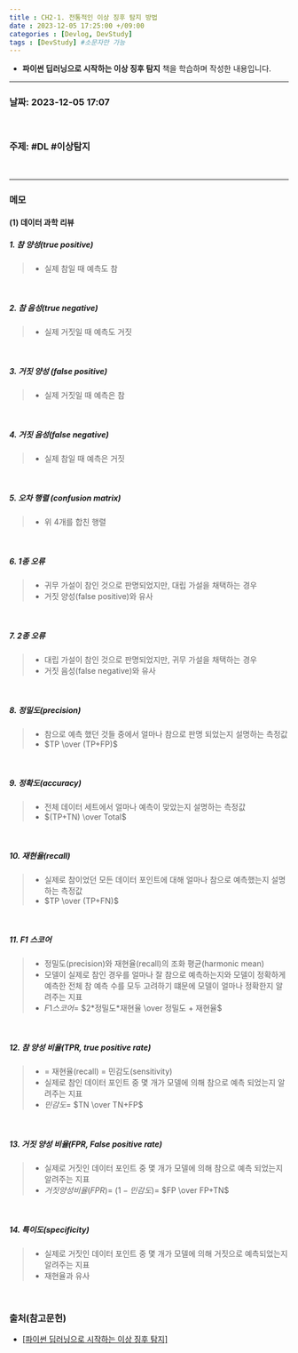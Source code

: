 ```yaml
---
title : CH2-1. 전통적인 이상 징후 탐지 방법
date : 2023-12-05 17:25:00 +/09:00
categories : [Devlog, DevStudy]
tags : [DevStudy] #소문자만 가능
---
```


* **파이썬 딥러닝으로 시작하는 이상 징후 탐지** 책을 학습하며 작성한 내용입니다.

---
### 날짜: 2023-12-05 17:07
&nbsp;

### 주제: #DL #이상탐지 

&nbsp;

----
### 메모

#### (1) 데이터 과학 리뷰

##### 1. 참 양성(true positive)
> - 실제 참일 때 예측도 참

&nbsp;
##### 2. 참 음성(true negative)
> - 실제 거짓일 때 예측도 거짓

&nbsp;
##### 3. 거짓 양성 (false positive)
> - 실제 거짓일 때 예측은 참

&nbsp;
##### 4. 거짓 음성(false negative)
> - 실제 참일 때 예측은 거짓

&nbsp;
##### 5. 오차 행렬 (confusion matrix)
> - 위 4개를 합친 행렬


&nbsp;

 
##### 6. 1종 오류
> - 귀무 가설이 참인 것으로 판명되었지만, 대립 가설을 채택하는 경우
> - 거짓 양성(false positive)와 유사

&nbsp;
##### 7. 2종 오류
> - 대립 가설이 참인 것으로 판명되었지만, 귀무 가설을 채택하는 경우
> - 거짓 음성(false negative)와 유사

&nbsp;

##### 8. 정밀도(precision)
> - 참으로 예측 했던 것들 중에서 얼마나 참으로 판명 되었는지 설명하는 측정값
> - $TP \over (TP+FP)$


&nbsp;
##### 9. 정확도(accuracy)
> - 전체 데이터 세트에서 얼마나 예측이 맞았는지 설명하는 측정값
> - $(TP+TN) \over Total$

&nbsp;
##### 10. 재현율(recall)
> - 실제로 참이었던 모든 데이터 포인트에 대해 얼마나 참으로 예측했는지 설명하는 측정값
> - $TP \over (TP+FN)$

&nbsp;

##### 11. F1 스코어
> - 정밀도(precision)와 재현율(recall)의 조화 평균(harmonic mean)
> - 모델이 실제로 참인 경우를 얼마나 잘 참으로 예측하는지와 모델이 정확하게 예측한 전체 참 예측 수를 모두 고려하기 떄문에 모델이 얼마나 정확한지 알려주는 지표
> - $F1 스코어 =$ $2*정밀도*재현율 \over 정밀도 + 재현율$

&nbsp;
##### 12. 참 양성 비율(TPR, true positive rate)
> - = 재현율(recall) = 민감도(sensitivity)
> - 실제로 참인 데이터 포인트 중 몇 개가 모델에 의해 참으로 예측 되었는지 알려주는 지표
> - $민감도 =$ $TN \over TN+FP$

&nbsp;
##### 13. 거짓 양성 비율(FPR, False positive rate)
> - 실제로 거짓인 데이터 포인트 중 몇 개가 모델에 의해 참으로 예측 되었는지 알려주는 지표
> - $거짓 양성 비율(FPR) =$ $(1-민감도) =$ $FP \over FP+TN$

&nbsp;
##### 14. 특이도(specificity)
> - 실제로 거짓인 데이터 포인트 중 몇 개가 모델에 의해 거짓으로 예측되었는지 알려주는 지표
> - 재현율과 유사

&nbsp;
### 출처(참고문헌)
* [[파이썬 딥러닝으로 시작하는 이상 징후 탐지]](https://product.kyobobook.co.kr/detail/S000001732457)





